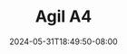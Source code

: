 --- 
title: "Agil A4"
description: "streaming bokep Agil A4   video full terbaru"
date: 2024-05-31T18:49:50-08:00
file_code: "i2xaz8l4xvu7"
draft: false
cover: "bz7s7v2u8bdi5rk0.jpg"
tags: ["Agil", "bokep-indo", "bokep-viral", "bokep-ig"]
length: 119
fld_id: "1483106"
foldername: "Agil"
categories: ["Agil"]
views: 0
---